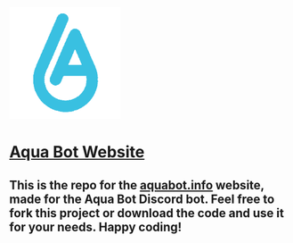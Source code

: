 <img src="./assets/images/256x256.png" width="200"/>

# [Aqua Bot Website](aquabot.info)

## This is the repo for the [aquabot.info](aquabot.info) website, made for the Aqua Bot Discord bot. Feel free to fork this project or download the code and use it for your needs. Happy coding!